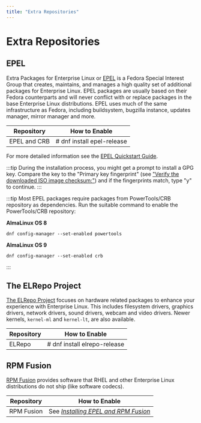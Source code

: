```yaml
---
title: "Extra Repositories"
---
```


# Extra Repositories

## EPEL

Extra Packages for Enterprise Linux or [EPEL](https://fedoraproject.org/wiki/EPEL) is a Fedora Special Interest Group that creates, maintains, and manages a high quality set of additional packages for Enterprise Linux.
EPEL packages are usually based on their Fedora counterparts and will never conflict with or replace packages in the base Enterprise Linux distributions. EPEL uses much of the same infrastructure as Fedora, including buildsystem, bugzilla instance, updates manager, mirror manager and more.

| Repository   | How to Enable              |
| ------------ | -------------------------- |
| EPEL and CRB | # dnf install epel-release |

For more detailed information see the [EPEL Quickstart Guide](https://docs.fedoraproject.org/en-US/epel/).

:::tip
During the installation process, you might get a prompt to install a GPG key. Compare the key to the "Primary key fingerprint" (see ["Verify the downloaded ISO image checksum:"](../documentation/installation-guide.md#iso-verification)) and if the fingerprints match, type "y" to continue.
:::

:::tip
Most EPEL packages require packages from PowerTools/CRB repository as dependencies. Run the suitable command to enable the PowerTools/CRB repository:

**AlmaLinux OS 8**

```
dnf config-manager --set-enabled powertools
```

**AlmaLinux OS 9**

```
dnf config-manager --set-enabled crb
```

:::

## The ELRepo Project

[The ELRepo Project](http://elrepo.org) focuses on hardware related packages to enhance your experience with Enterprise Linux. This includes filesystem drivers, graphics drivers, network drivers, sound drivers, webcam and video drivers. Newer kernels, `kernel-ml` and `kernel-lt`, are also available.

| Repository | How to Enable                |
| ---------- | ---------------------------- |
| ELRepo     | # dnf install elrepo-release |

## RPM Fusion

[RPM Fusion](https://rpmfusion.org/) provides software that RHEL and other Enterprise Linux distributions do not ship (like software codecs).

| Repository | How to Enable                                                             |
| ---------- | ------------------------------------------------------------------------- |
| RPM Fusion | See _[Installing EPEL and RPM Fusion](/documentation/epel-and-rpmfusion)_ |
